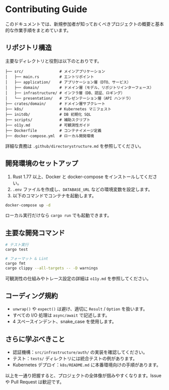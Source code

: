 # Contributing Guide

このドキュメントでは、新規参加者が知っておくべきプロジェクトの概要と基本的な作業手順をまとめています。

## リポジトリ構造

主要なディレクトリと役割は以下のとおりです。

```
├── src/                # メインアプリケーション
│   ├── main.rs         # エントリポイント
│   ├── application/    # アプリケーション層（DTO、サービス）
│   ├── domain/         # ドメイン層（モデル、リポジトリインターフェース）
│   ├── infrastructure/ # インフラ層（DB、認証、ロギング）
│   └── presentation/   # プレゼンテーション層（API ハンドラ）
├── crates/domain/      # ドメイン層サブクレート
├── k8s/                # Kubernetes マニフェスト
├── initdb/             # DB 初期化 SQL
├── scripts/            # 補助スクリプト
├── o11y.md             # 可観測性ガイド
├── Dockerfile          # コンテナイメージ定義
├── docker-compose.yml  # ローカル開発環境
```

詳細な責務は `.github/directorystructure.md` を参照してください。

## 開発環境のセットアップ

1. Rust 1.77 以上、Docker と docker-compose をインストールしてください。
2. `.env` ファイルを作成し、`DATABASE_URL` などの環境変数を設定します。
3. 以下のコマンドでコンテナを起動します。

```bash
docker-compose up -d
```

ローカル実行だけなら `cargo run` でも起動できます。

## 主要な開発コマンド

```bash
# テスト実行
cargo test

# フォーマット & Lint
cargo fmt
cargo clippy --all-targets -- -D warnings
```

可観測性の仕組みやトレース設定の詳細は `o11y.md` を参照してください。

## コーディング規約

- `unwrap()` や `expect()` は避け、適切に `Result` / `Option` を扱います。
- すべての I/O 処理は `async/await` で記述します。
- 4 スペースインデント、snake_case を使用します。

## さらに学ぶべきこと

- 認証機構：`src/infrastructure/auth/` の実装を確認してください。
- テスト：`tests/` ディレクトリには統合テストの例があります。
- Kubernetes デプロイ：`k8s/README.md` に本番環境向けの手順があります。

以上を一通り把握すると、プロジェクトの全体像が掴みやすくなります。Issue や Pull Request は歓迎です。
